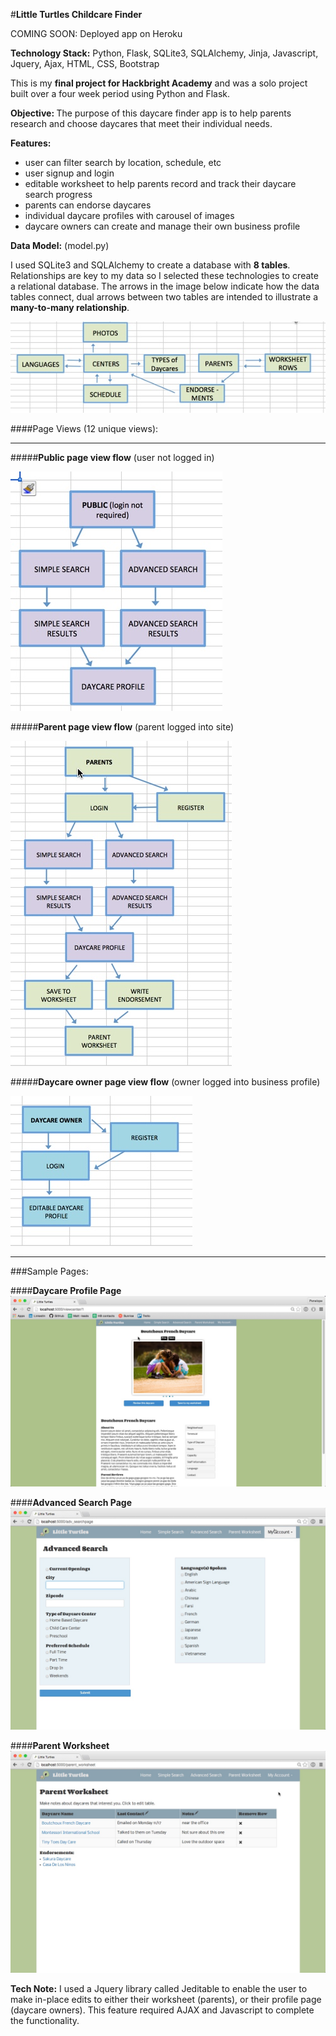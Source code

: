 #<strong>Little Turtles Childcare Finder</strong>

COMING SOON: Deployed app on Heroku

<strong>Technology Stack:</strong>
Python, Flask, SQLite3, SQLAlchemy, Jinja, Javascript, Jquery, Ajax, HTML, CSS, Bootstrap

This is my <strong>final project for Hackbright Academy</strong> and was a solo project built over a four week period using Python and Flask. 

<strong>Objective: </strong>
The purpose of this daycare finder app is to help parents research and choose daycares that meet their individual needs. 

<strong>Features:</strong>
<ul><li>user can filter search by location, schedule, etc</li>
<li>user signup and login</li>
<li>editable worksheet to help parents record and track their daycare search progress</li>
<li>parents can endorse daycares</li>
<li>individual daycare profiles with carousel of images</li>
<li>daycare owners can create and manage their own business profile</li>
</ul>

<strong>Data Model:</strong> (model.py)

I used SQLite3 and SQLAlchemy to create a database with <strong>8 tables</strong>. Relationships are key to my data so I selected these technologies to create a relational database. The arrows in the image below indicate how the data tables connect, dual arrows between two tables are intended to illustrate a <strong>many-to-many relationship</strong>.

![image](static/img/data_table_image_2.jpg)

####Page Views (12 unique views):
***

#####<strong>Public page view flow</strong> (user not logged in)

![image](static/img/public_view.jpg)

#####<strong>Parent page view flow</strong> (parent logged into site)

![image](static/img/parent_view.jpg)

#####<strong>Daycare owner page view flow</strong> (owner logged into business profile)

![image](static/img/daycare_view.jpg)
***

###Sample Pages:

####<strong>Daycare Profile Page</strong>
![image](static/img/daycare_profile.jpg)


####<strong>Advanced Search Page</strong>
![image](static/img/adv_search.jpg)

####<strong>Parent Worksheet</strong>
![image](static/img/par_worksheet.jpg)

<strong>Tech Note:</strong> I used a Jquery library called Jeditable to enable the user to make in-place edits to either their worksheet (parents), or their profile page (daycare owners). This feature required AJAX and Javascript to complete the functionality.


